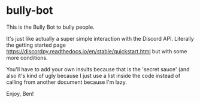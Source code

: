 # bully-bot
This is the Bully Bot to bully people.

It's just like actually a super simple interaction with the Discord API.
Literally the getting started page
https://discordpy.readthedocs.io/en/stable/quickstart.html
but with some more conditions.

You'll have to add your own insults because that is the 'secret sauce' (and also it's kind of ugly because I just use a list inside the code instead of calling from another document because I'm lazy.

Enjoy, Ben!
